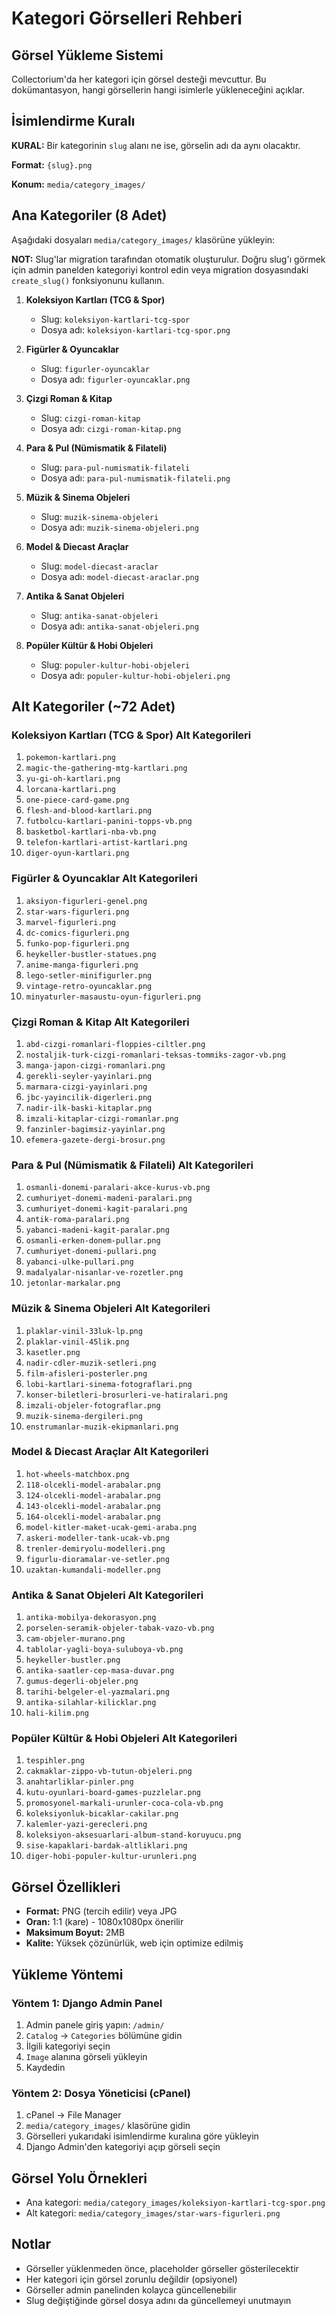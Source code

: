 # Kategori Görselleri Rehberi

## Görsel Yükleme Sistemi

Collectorium'da her kategori için görsel desteği mevcuttur. Bu dokümantasyon, hangi görsellerin hangi isimlerle yükleneceğini açıklar.

## İsimlendirme Kuralı

**KURAL:** Bir kategorinin `slug` alanı ne ise, görselin adı da aynı olacaktır.

**Format:** `{slug}.png`

**Konum:** `media/category_images/`

## Ana Kategoriler (8 Adet)

Aşağıdaki dosyaları `media/category_images/` klasörüne yükleyin:

**NOT:** Slug'lar migration tarafından otomatik oluşturulur. Doğru slug'ı görmek için admin panelden kategoriyi kontrol edin veya migration dosyasındaki `create_slug()` fonksiyonunu kullanın.

1. **Koleksiyon Kartları (TCG & Spor)**
   - Slug: `koleksiyon-kartlari-tcg-spor`
   - Dosya adı: `koleksiyon-kartlari-tcg-spor.png`

2. **Figürler & Oyuncaklar**
   - Slug: `figurler-oyuncaklar`
   - Dosya adı: `figurler-oyuncaklar.png`

3. **Çizgi Roman & Kitap**
   - Slug: `cizgi-roman-kitap`
   - Dosya adı: `cizgi-roman-kitap.png`

4. **Para & Pul (Nümismatik & Filateli)**
   - Slug: `para-pul-numismatik-filateli`
   - Dosya adı: `para-pul-numismatik-filateli.png`

5. **Müzik & Sinema Objeleri**
   - Slug: `muzik-sinema-objeleri`
   - Dosya adı: `muzik-sinema-objeleri.png`

6. **Model & Diecast Araçlar**
   - Slug: `model-diecast-araclar`
   - Dosya adı: `model-diecast-araclar.png`

7. **Antika & Sanat Objeleri**
   - Slug: `antika-sanat-objeleri`
   - Dosya adı: `antika-sanat-objeleri.png`

8. **Popüler Kültür & Hobi Objeleri**
   - Slug: `populer-kultur-hobi-objeleri`
   - Dosya adı: `populer-kultur-hobi-objeleri.png`

## Alt Kategoriler (~72 Adet)

### Koleksiyon Kartları (TCG & Spor) Alt Kategorileri

1. `pokemon-kartlari.png`
2. `magic-the-gathering-mtg-kartlari.png`
3. `yu-gi-oh-kartlari.png`
4. `lorcana-kartlari.png`
5. `one-piece-card-game.png`
6. `flesh-and-blood-kartlari.png`
7. `futbolcu-kartlari-panini-topps-vb.png`
8. `basketbol-kartlari-nba-vb.png`
9. `telefon-kartlari-artist-kartlari.png`
10. `diger-oyun-kartlari.png`

### Figürler & Oyuncaklar Alt Kategorileri

1. `aksiyon-figurleri-genel.png`
2. `star-wars-figurleri.png`
3. `marvel-figurleri.png`
4. `dc-comics-figurleri.png`
5. `funko-pop-figurleri.png`
6. `heykeller-bustler-statues.png`
7. `anime-manga-figurleri.png`
8. `lego-setler-minifigurler.png`
9. `vintage-retro-oyuncaklar.png`
10. `minyaturler-masaustu-oyun-figurleri.png`

### Çizgi Roman & Kitap Alt Kategorileri

1. `abd-cizgi-romanlari-floppies-ciltler.png`
2. `nostaljik-turk-cizgi-romanlari-teksas-tommiks-zagor-vb.png`
3. `manga-japon-cizgi-romanlari.png`
4. `gerekli-seyler-yayinlari.png`
5. `marmara-cizgi-yayinlari.png`
6. `jbc-yayincilik-digerleri.png`
7. `nadir-ilk-baski-kitaplar.png`
8. `imzali-kitaplar-cizgi-romanlar.png`
9. `fanzinler-bagimsiz-yayinlar.png`
10. `efemera-gazete-dergi-brosur.png`

### Para & Pul (Nümismatik & Filateli) Alt Kategorileri

1. `osmanli-donemi-paralari-akce-kurus-vb.png`
2. `cumhuriyet-donemi-madeni-paralari.png`
3. `cumhuriyet-donemi-kagit-paralari.png`
4. `antik-roma-paralari.png`
5. `yabanci-madeni-kagit-paralar.png`
6. `osmanli-erken-donem-pullar.png`
7. `cumhuriyet-donemi-pullari.png`
8. `yabanci-ulke-pullari.png`
9. `madalyalar-nisanlar-ve-rozetler.png`
10. `jetonlar-markalar.png`

### Müzik & Sinema Objeleri Alt Kategorileri

1. `plaklar-vinil-33luk-lp.png`
2. `plaklar-vinil-45lik.png`
3. `kasetler.png`
4. `nadir-cdler-muzik-setleri.png`
5. `film-afisleri-posterler.png`
6. `lobi-kartlari-sinema-fotograflari.png`
7. `konser-biletleri-brosurleri-ve-hatiralari.png`
8. `imzali-objeler-fotograflar.png`
9. `muzik-sinema-dergileri.png`
10. `enstrumanlar-muzik-ekipmanlari.png`

### Model & Diecast Araçlar Alt Kategorileri

1. `hot-wheels-matchbox.png`
2. `118-olcekli-model-arabalar.png`
3. `124-olcekli-model-arabalar.png`
4. `143-olcekli-model-arabalar.png`
5. `164-olcekli-model-arabalar.png`
6. `model-kitler-maket-ucak-gemi-araba.png`
7. `askeri-modeller-tank-ucak-vb.png`
8. `trenler-demiryolu-modelleri.png`
9. `figurlu-dioramalar-ve-setler.png`
10. `uzaktan-kumandali-modeller.png`

### Antika & Sanat Objeleri Alt Kategorileri

1. `antika-mobilya-dekorasyon.png`
2. `porselen-seramik-objeler-tabak-vazo-vb.png`
3. `cam-objeler-murano.png`
4. `tablolar-yagli-boya-suluboya-vb.png`
5. `heykeller-bustler.png`
6. `antika-saatler-cep-masa-duvar.png`
7. `gumus-degerli-objeler.png`
8. `tarihi-belgeler-el-yazmalari.png`
9. `antika-silahlar-kilicklar.png`
10. `hali-kilim.png`

### Popüler Kültür & Hobi Objeleri Alt Kategorileri

1. `tespihler.png`
2. `cakmaklar-zippo-vb-tutun-objeleri.png`
3. `anahtarliklar-pinler.png`
4. `kutu-oyunlari-board-games-puzzlelar.png`
5. `promosyonel-markali-urunler-coca-cola-vb.png`
6. `koleksiyonluk-bicaklar-cakilar.png`
7. `kalemler-yazi-gerecleri.png`
8. `koleksiyon-aksesuarlari-album-stand-koruyucu.png`
9. `sise-kapaklari-bardak-altliklari.png`
10. `diger-hobi-populer-kultur-urunleri.png`

## Görsel Özellikleri

- **Format:** PNG (tercih edilir) veya JPG
- **Oran:** 1:1 (kare) - 1080x1080px önerilir
- **Maksimum Boyut:** 2MB
- **Kalite:** Yüksek çözünürlük, web için optimize edilmiş

## Yükleme Yöntemi

### Yöntem 1: Django Admin Panel

1. Admin panele giriş yapın: `/admin/`
2. `Catalog` → `Categories` bölümüne gidin
3. İlgili kategoriyi seçin
4. `Image` alanına görseli yükleyin
5. Kaydedin

### Yöntem 2: Dosya Yöneticisi (cPanel)

1. cPanel → File Manager
2. `media/category_images/` klasörüne gidin
3. Görselleri yukarıdaki isimlendirme kuralına göre yükleyin
4. Django Admin'den kategoriyi açıp görseli seçin

## Görsel Yolu Örnekleri

- Ana kategori: `media/category_images/koleksiyon-kartlari-tcg-spor.png`
- Alt kategori: `media/category_images/star-wars-figurleri.png`

## Notlar

- Görseller yüklenmeden önce, placeholder görseller gösterilecektir
- Her kategori için görsel zorunlu değildir (opsiyonel)
- Görseller admin panelinden kolayca güncellenebilir
- Slug değiştiğinde görsel dosya adını da güncellemeyi unutmayın

